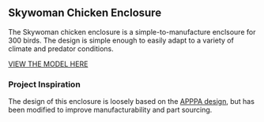 ## Skywoman Chicken Enclosure
The Skywoman chicken enclosure is a simple-to-manufacture enclsoure for 300 birds. The design is simple enough to easily adapt to a variety of climate and predator conditions. 

[VIEW THE MODEL HERE](model.xhtml)

### Project Inspiration
The design of this enclosure is loosely based on the [APPPA design](https://www.apppa.org/resources/Documents/building%20a%20multi%20purpose%20pasture%20shelter.pdf), but has been modified to improve manufacturability and part sourcing. 



